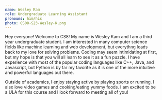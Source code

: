 ```yaml
---
name: Wesley Kam
role: Undergraduate Learning Assistant
pronouns: him/his
photo: CS08-S23-Wesley-K.png
---
```


Hey everyone! Welcome to CS8! My name is Wesley Kam and I am a third year undergraduate student. I am interested in many computer science fields like machine learning and web development, but everythng leads back to my love for solving problems. Coding may seem intimidating at first, but my hope is that you will all learn to see it as a fun puzzle. I have experience with most of the popular coding languages like C++, Java, and Javascript, but Python is by far my favorite as it is one of the more intuitive and powerful languages out there.
  
Outside of academics, I enjoy staying active by playing sports or running. I also love video games and cooking/eating yummy foods. I am excited to be a ULA for this course and I look forward to meeting all of you!
